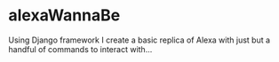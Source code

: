 # alexaWannaBe
Using Django framework I create a basic replica of Alexa with just but a handful of commands to interact with...
